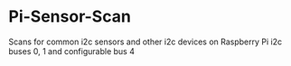 # Pi-Sensor-Scan
Scans for common i2c sensors and other i2c devices on Raspberry Pi i2c buses 0, 1 and configurable bus 4 
